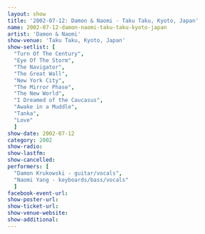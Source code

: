 ```yaml
---
layout: show
title: '2002-07-12: Damon & Naomi - Taku Taku, Kyoto, Japan'
name: 2002-07-12-damon-naomi-taku-taku-kyoto-japan
artist: 'Damon & Naomi'
show-venue: 'Taku Taku, Kyoto, Japan'
show-setlist: [
  "Turn Of The Century",
  "Eye Of The Storm",
  "The Navigator",
  "The Great Wall",
  "New York City",
  "The Mirror Phase",
  "The New World",
  "I Dreamed of the Caucasus",
  "Awake in a Muddle",
  "Tanka",
  "Love"
  ]
show-date: 2002-07-12
category: 2002
show-radio: 
show-lastfm: 
show-cancelled: 
performers: [
  "Damon Krukowski - guitar/vocals",
  "Naomi Yang - keyboards/bass/vocals"
  ]
facebook-event-url: 
show-poster-url: 
show-ticket-url: 
show-venue-website: 
show-additional: 
---
```



